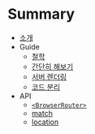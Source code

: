 # Summary

* [소개](README.md)
* Guide
  * [철학](guide/philosophy.md)
  * [간단히 해보기](guide/quick_start.md)
  * [서버 렌더링](guide/server_rendering.md)
  * [코드 분리](guide/code_splitting.md)
* API
  * [`<BrowserRouter>`](api/browser_router.md)
  * [match](api/match.md)
  * [location](api/location.md)

